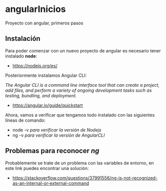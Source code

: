 # angularInicios
Proyecto con angular, primeros pasos

## Instalación 

Para poder comenzar con un nuevo proyecto de angular es necesario tener instalado **node**:
* https://nodejs.org/es/

Posteriormente instalamos Angular CLI:

 *The Angular CLI is a command line interface tool that can create a project, add files, and perform a variety of ongoing development tasks such as testing, bundling, and deployment.*

* https://angular.io/guide/quickstart

Ahora, vamos a verificar que tengamos todo instalado con las siguientes líneas de comando:

* node -v *para verificar la versión de Nodejs*
* ng -v *para verificar la versión de AngularCLI*

## Problemas para reconocer *ng*

Probablemente se trate de un problema con las variables de entorno, en este link puedes encontrar una solución:

* https://stackoverflow.com/questions/37991556/ng-is-not-recognized-as-an-internal-or-external-command